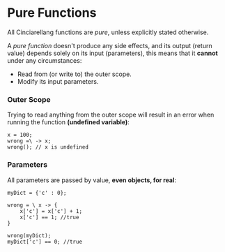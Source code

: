 # Pure Functions

All Cinciarellang functions are *pure*, unless explicitly stated otherwise.

A *pure function* doesn't produce any side effects, and its output (return value) depends solely on its input (parameters), this means that it **cannot** under any circumstances:

* Read from (or write to) the outer scope.
* Modify its input parameters.


### Outer Scope

Trying to read anything from the outer scope will result in an error when running the function **(undefined variable)**:

```
x = 100;
wrong =\ -> x;
wrong(); // x is undefined
```

### Parameters

All parameters are passed by value, **even objects, for real**:

```
myDict = {'c' : 0};

wrong = \ x -> {
    x['c'] = x['c'] + 1;
    x['c'] == 1; //true
}

wrong(myDict);
myDict['c'] == 0; //true
```


